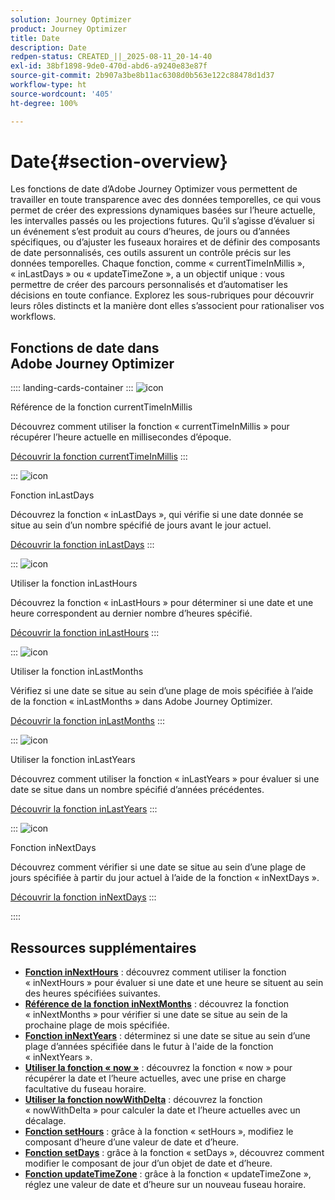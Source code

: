 ```yaml
---
solution: Journey Optimizer
product: Journey Optimizer
title: Date
description: Date
redpen-status: CREATED_||_2025-08-11_20-14-40
exl-id: 38bf1898-9de0-470d-abd6-a9240e83e87f
source-git-commit: 2b907a3be8b11ac6308d0b563e122c88478d1d37
workflow-type: ht
source-wordcount: '405'
ht-degree: 100%

---
```


# Date{#section-overview}

Les fonctions de date d’Adobe Journey Optimizer vous permettent de travailler en toute transparence avec des données temporelles, ce qui vous permet de créer des expressions dynamiques basées sur l’heure actuelle, les intervalles passés ou les projections futures. Qu’il s’agisse d’évaluer si un événement s’est produit au cours d’heures, de jours ou d’années spécifiques, ou d’ajuster les fuseaux horaires et de définir des composants de date personnalisés, ces outils assurent un contrôle précis sur les données temporelles. Chaque fonction, comme « currentTimeInMillis », « inLastDays » ou « updateTimeZone », a un objectif unique : vous permettre de créer des parcours personnalisés et d’automatiser les décisions en toute confiance. Explorez les sous-rubriques pour découvrir leurs rôles distincts et la manière dont elles s’associent pour rationaliser vos workflows.

## Fonctions de date dans Adobe Journey Optimizer

:::: landing-cards-container
:::
![icon](https://cdn.experienceleague.adobe.com/icons/code-branch.svg?lang=fr)

Référence de la fonction currentTimeInMillis

Découvrez comment utiliser la fonction « currentTimeInMillis » pour récupérer l’heure actuelle en millisecondes d’époque.

[Découvrir la fonction currentTimeInMillis](../using/building-journeys/functions/functioncurrenttimeinmillis.md)
:::

:::
![icon](https://cdn.experienceleague.adobe.com/icons/code-branch.svg?lang=fr)

Fonction inLastDays

Découvrez la fonction « inLastDays », qui vérifie si une date donnée se situe au sein d’un nombre spécifié de jours avant le jour actuel.

[Découvrir la fonction inLastDays](../using/building-journeys/functions/functioninlastdays.md)
:::

:::
![icon](https://cdn.experienceleague.adobe.com/icons/code-branch.svg?lang=fr)

Utiliser la fonction inLastHours

Découvrez la fonction « inLastHours » pour déterminer si une date et une heure correspondent au dernier nombre d’heures spécifié.

[Découvrir la fonction inLastHours](../using/building-journeys/functions/functioninlasthours.md)
:::

:::
![icon](https://cdn.experienceleague.adobe.com/icons/code-branch.svg?lang=fr)

Utiliser la fonction inLastMonths

Vérifiez si une date se situe au sein d’une plage de mois spécifiée à l’aide de la fonction « inLastMonths » dans Adobe Journey Optimizer.

[Découvrir la fonction inLastMonths](../using/building-journeys/functions/functioninlastmonths.md)
:::

:::
![icon](https://cdn.experienceleague.adobe.com/icons/code-branch.svg?lang=fr)

Utiliser la fonction inLastYears

Découvrez comment utiliser la fonction « inLastYears » pour évaluer si une date se situe dans un nombre spécifié d’années précédentes.

[Découvrir la fonction inLastYears](../using/building-journeys/functions/functioninlastyears.md)
:::

:::
![icon](https://cdn.experienceleague.adobe.com/icons/code-branch.svg?lang=fr)

Fonction inNextDays

Découvrez comment vérifier si une date se situe au sein d’une plage de jours spécifiée à partir du jour actuel à l’aide de la fonction « inNextDays ».

[Découvrir la fonction inNextDays](../using/building-journeys/functions/functioninnextdays.md)
:::

::::


## Ressources supplémentaires

- **[Fonction inNextHours](../using/building-journeys/functions/functioninnexthours.md)** : découvrez comment utiliser la fonction « inNextHours » pour évaluer si une date et une heure se situent au sein des heures spécifiées suivantes.
- **[Référence de la fonction inNextMonths](../using/building-journeys/functions/functioninnextmonths.md)** : découvrez la fonction « inNextMonths » pour vérifier si une date se situe au sein de la prochaine plage de mois spécifiée.
- **[Fonction inNextYears](../using/building-journeys/functions/functioninnextyears.md)** : déterminez si une date se situe au sein d’une plage d’années spécifiée dans le futur à l&#39;aide de la fonction « inNextYears ».
- **[Utiliser la fonction « now »](../using/building-journeys/functions/functionnow.md)** : découvrez la fonction « now » pour récupérer la date et l’heure actuelles, avec une prise en charge facultative du fuseau horaire.
- **[Utiliser la fonction nowWithDelta](../using/building-journeys/functions/functionnowwithdelta.md)** : découvrez la fonction « nowWithDelta » pour calculer la date et l’heure actuelles avec un décalage.
- **[Fonction setHours](../using/building-journeys/functions/functionsethours.md)** : grâce à la fonction « setHours », modifiez le composant d’heure d’une valeur de date et d’heure.
- **[Fonction setDays](../using/building-journeys/functions/functionsetdays.md)** : grâce à la fonction « setDays », découvrez comment modifier le composant de jour d’un objet de date et d’heure.
- **[Fonction updateTimeZone](../using/building-journeys/functions/functionupdatetimezone.md)** : grâce à la fonction « updateTimeZone », réglez une valeur de date et d’heure sur un nouveau fuseau horaire.
